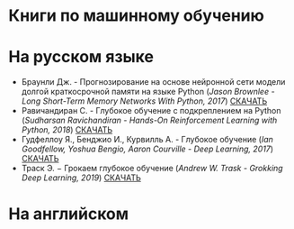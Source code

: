 # Книги по машинному обучению
# На русском языке
- Браунли Дж. - Прогнозирование на основе нейронной сети модели долгой краткосрочной памяти на языке Python (_Jason Brownlee - Long Short-Term Memory Networks With Python, 2017_) [СКАЧАТЬ](https://github.com/wildfish-mail-ru/ML/blob/master/books/LSTM_rus.pdf)
- Равичандиран С. - Глубокое обучение с подкреплением на Python (_Sudharsan Ravichandiran - Hands-On Reinforcement Learning with Python, 2018_) [СКАЧАТЬ](https://github.com/wildfish-mail-ru/ML/blob/master/books/978544611251_%D0%93%D0%BB%D1%83%D0%B1%D0%BE%D0%BA%D0%BE%D0%B5_%D0%BE%D0%B1%D1%83%D1%87%D0%B5%D0%BD%D0%B8%D0%B5_%D1%81_.pdf)
- Гудфеллоу Я., Бенджио И., Курвилль А. - Глубокое обучение (_Ian Goodfellow, Yoshua Bengio, Aaron Courville - Deep Learning, 2017_) [СКАЧАТЬ](https://github.com/wildfish-mail-ru/ML/blob/master/books/%D0%93%D0%BB%D1%83%D0%B1%D0%BE%D0%BA%D0%BE%D0%B5%20%D0%BE%D0%B1%D1%83%D1%87%D0%B5%D0%BD%D0%B8%D0%B5.pdf)
- Траск Э. − Грокаем глубокое обучение (_Andrew W. Trask - Grokking Deep Learning, 2019_) [СКАЧАТЬ](https://github.com/wildfish-mail-ru/ML/blob/master/books/%D0%93%D1%80%D0%BE%D0%BA%D0%B0%D0%B5%D0%BC_%D0%B3%D0%BB%D1%83%D0%B1%D0%BE%D0%BA%D0%BE%D0%B5_%D0%BE%D0%B1%D1%83%D1%87%D0%B5%D0%BD%D0%B8%D0%B5.pdf)

# На английском
